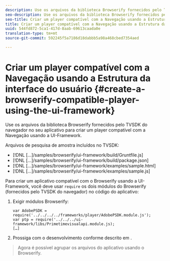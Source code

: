```yaml
---
description: Use os arquivos da biblioteca Browserify fornecidos pelo TVSDK do navegador no seu aplicativo para criar um player compatível com a Navegação usando a UI-Framework.
seo-description: Use os arquivos da biblioteca Browserify fornecidos pelo TVSDK do navegador no seu aplicativo para criar um player compatível com a Navegação usando a UI-Framework.
seo-title: Criar um player compatível com a Navegação usando a Estrutura da interface do usuário
title: Criar um player compatível com a Navegação usando a Estrutura da interface do usuário
uuid: 544fd872-5ca1-417d-8aab-69613caada0e
translation-type: tm+mt
source-git-commit: 592245f5a7186d18dabbb5a98a468cbed7354aed

---
```



# Criar um player compatível com a Navegação usando a Estrutura da interface do usuário {#create-a-browserify-compatible-player-using-the-ui-framework}

Use os arquivos da biblioteca Browserify fornecidos pelo TVSDK do navegador no seu aplicativo para criar um player compatível com a Navegação usando a UI-Framework.

Arquivos de pesquisa de amostra incluídos no TVSDK:

* [!DNL [...]/samples/browserify/ui-framework/build/Gruntfile.js]
* [!DNL [...]/samples/browserify/ui-framework/build/package.json]
* [!DNL [...]/samples/browserify/ui-framework/examples/sample.html]
* [!DNL [...]/samples/browserify/ui-framework/examples/sample.js]

Para criar um aplicativo compatível com o Browserify usando a UI-Framework, você deve usar `require` os dois módulos do Browserify (fornecidos pelo TVSDK do navegador) no código do aplicativo:

1. Exigir módulos Browserify:

   ```
   var AdobePSDK = require('../../../../frameworks/player/AdobePSDK.module.js');  
   var ptp = require('../../../ui-framework/libs/Primetimevisualapi.module.js);  
   […]
   ```

1. Prossiga com o desenvolvimento conforme descrito em [](../../../browser-tvsdk-2.4/getting-started/c-psdk-browser-tvsdk-2.4-create-a-basic-player/t-psdk-browser-tvsdk-2.4-create-basic-player-uif.md).
>Agora é possível agrupar os arquivos do aplicativo usando o Browserify.
